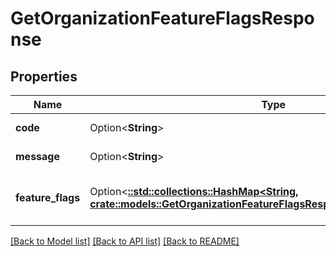 # GetOrganizationFeatureFlagsResponse

## Properties

Name | Type | Description | Notes
------------ | ------------- | ------------- | -------------
**code** | Option<**String**> | Response code. | [optional]
**message** | Option<**String**> | Response message. | [optional]
**feature_flags** | Option<[**::std::collections::HashMap<String, crate::models::GetOrganizationFeatureFlagsResponseFeatureFlagsValue>**](get_organization_feature_flags_response_feature_flags_value.md)> | The environment's feature flag settings. | [optional]

[[Back to Model list]](../README.md#documentation-for-models) [[Back to API list]](../README.md#documentation-for-api-endpoints) [[Back to README]](../README.md)


